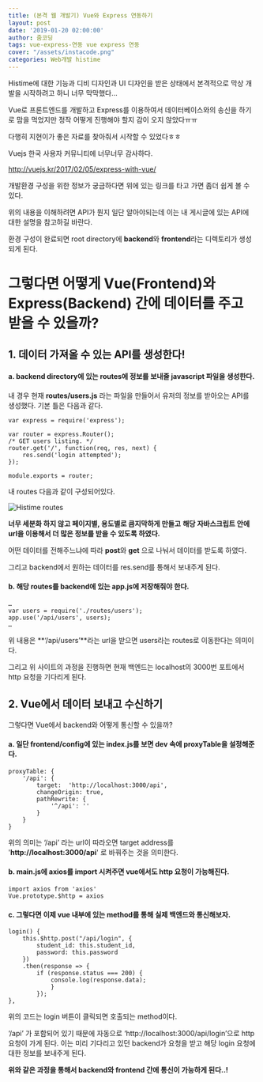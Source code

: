 ```yaml
---
title: (본격 웹 개발기) Vue와 Express 연동하기
layout: post
date: '2019-01-20 02:00:00'
author: 줌코딩
tags: vue-express-연동 vue express 연동 
cover: "/assets/instacode.png"
categories: Web개발 histime
---
```


Histime에 대한 기능과 디비 디자인과 UI 디자인을 받은 상태에서 본격적으로 막상 개발을 시작하려고 하니 너무 막막했다… 

Vue로 프론트엔드를 개발하고 Express를 이용하여서 데이터베이스와의 송신을 하기로 맘을 먹었지만 정작 어떻게 진행해야 할지 감이 오지 않았다ㅠㅠ

다행히 지현이가 좋은 자료를 찾아줘서 시작할 수 있었다ㅎㅎ

Vuejs 한국 사용자 커뮤니티에 너무너무 감사하다.

<http://vuejs.kr/2017/02/05/express-with-vue/>

개발환경 구성을 위한 정보가 궁금하다면 위에 있는 링크를 타고 가면 좀더 쉽게 볼 수 있다.

위의 내용을 이해하려면 API가 뭔지 일단 알아야되는데 이는 내 게시글에 있는 API에 대한 설명을 참고하길 바란다.

환경 구성이 완료되면 root directory에 **backend**와 **frontend**라는 디렉토리가 생성되게 된다.


# 그렇다면 어떻게 Vue(Frontend)와 Express(Backend) 간에 데이터를 주고 받을 수 있을까?


## 1. 데이터 가져올 수 있는 API를 생성한다!

#### a. backend directory에 있는 routes에 정보를 보내줄 javascript 파일을 생성한다.

내 경우 현재 **routes/users.js** 라는 파일을 만들어서 유저의 정보를 받아오는 API를 생성했다. 
기본 틀은 다음과 같다.


    var express = require('express');

    var router = express.Router();
    /* GET users listing. */
    router.get('/', function(req, res, next) {
        res.send('login attempted');
    });

    module.exports = router;


내 routes 다음과 같이 구성되어있다.

![Histime routes](https://raw.githubusercontent.com/zoomKoding/zoomKoding.github.io/master/assets/_posts/Vue-express.png)


**너무 세분화 하지 않고 페이지별, 용도별로 큼지막하게 만들고**
**해당 자바스크립트 안에 url을 이용해서 더 많은 정보를 받을 수 있도록 하였다.** 

어떤 데이터를 전해주느냐에 따라 **post**와 **get** 으로 나눠서 데이터를 받도록 하였다.

그리고 backend에서 원하는 데이터를 res.send를 통해서 보내주게 된다.

#### b. 해당 routes를 backend에 있는 app.js에 저장해줘야 한다.



    …
    var users = require('./routes/users');
    app.use('/api/users', users);
    …


위 내용은 **‘/api/users’**라는 url을 받으면 users라는 routes로 이동한다는 의미이다.

그리고 위 사이트의 과정을 진행하면 현재 백엔드는 localhost의 3000번 포트에서 http 요청을 기다리게 된다.


## 2. Vue에서 데이터 보내고 수신하기

그렇다면 Vue에서 backend와 어떻게 통신할 수 있을까?

#### a. 일단 frontend/config에 있는 index.js를 보면 dev 속에 proxyTable을 설정해준다.


    proxyTable: {
        '/api': {
            target:  'http://localhost:3000/api',    
            changeOrigin: true,
            pathRewrite: {
                '^/api': ''
            }
        }
    }


위의 의미는 ‘/api’ 라는 url이 따라오면 target address를 
'**http://localhost:3000/api**' 로 바꿔주는 것을 의미한다.

#### b. main.js에 axios를 import 시켜주면 vue에서도 http 요청이 가능해진다.



    import axios from 'axios'
    Vue.prototype.$http = axios



#### c. 그렇다면 이제 vue 내부에 있는 method를 통해 실제 백엔드와 통신해보자. 


    login() {
        this.$http.post("/api/login", {
            student_id: this.student_id,
            password: this.password
        })
        .then(response => {
            if (response.status === 200) {
                console.log(response.data);
                }
            });
    },

위의 코드는 login 버튼이 클릭되면 호출되는 method이다. 


‘/api’ 가 포함되어 있기 때문에 자동으로 ‘http://localhost:3000/api/login’으로 http요청이 가게 된다.
이는 미리 기다리고 있던 backend가 요청을 받고 해당 login 요청에 대한 정보를 보내주게 된다.

**위와 같은 과정을 통해서 backend와 frontend 간에 통신이 가능하게 된다..!**



